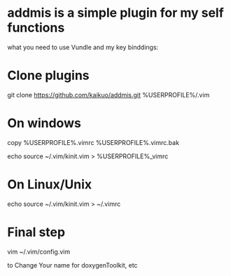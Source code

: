 # addmis is a simple plugin for my self functions
what you need to use Vundle and my key binddings:

Clone plugins
==============

git clone https://github.com/kaikuo/addmis.git %USERPROFILE%/.vim

On windows
============

copy %USERPROFILE%\.vimrc %USERPROFILE%\.vimrc.bak

echo source ~/.vim/kinit.vim > %USERPROFILE%\_vimrc

On Linux/Unix
==============

echo source ~/.vim/kinit.vim > ~/.vimrc

Final step
=============

vim ~/.vim/config.vim 

to Change Your name for doxygenToolkit, etc
